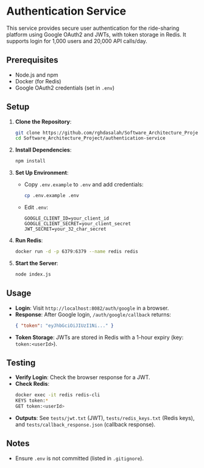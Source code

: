 # Authentication Service

This service provides secure user authentication for the ride-sharing platform using Google OAuth2 and JWTs, with token storage in Redis. It supports login for 1,000 users and 20,000 API calls/day.

## Prerequisites

- Node.js and npm
- Docker (for Redis)
- Google OAuth2 credentials (set in `.env`)

## Setup

1. **Clone the Repository**:
   ```bash
   git clone https://github.com/rghdasalah/Software_Architecture_Project.git
   cd Software_Architecture_Project/authentication-service
   ```

2. **Install Dependencies**:
   ```bash
   npm install
   ```

3. **Set Up Environment**:
   - Copy `.env.example` to `.env` and add credentials:
     ```bash
     cp .env.example .env
     ```
   - Edit `.env`:
     ```
     GOOGLE_CLIENT_ID=your_client_id
     GOOGLE_CLIENT_SECRET=your_client_secret
     JWT_SECRET=your_32_char_secret
     ```

4. **Run Redis**:
   ```bash
   docker run -d -p 6379:6379 --name redis redis
   ```

5. **Start the Server**:
   ```bash
   node index.js
   ```

## Usage

- **Login**: Visit `http://localhost:8082/auth/google` in a browser.
- **Response**: After Google login, `/auth/google/callback` returns:
  ```json
  { "token": "eyJhbGciOiJIUzI1Ni..." }
  ```
- **Token Storage**: JWTs are stored in Redis with a 1-hour expiry (key: `token:<userId>`).

## Testing

- **Verify Login**: Check the browser response for a JWT.
- **Check Redis**:
  ```bash
  docker exec -it redis redis-cli
  KEYS token:*
  GET token:<userId>
  ```
- **Outputs**: See `tests/jwt.txt` (JWT), `tests/redis_keys.txt` (Redis keys), and `tests/callback_response.json` (callback response).

## Notes

- Ensure `.env` is not committed (listed in `.gitignore`).

